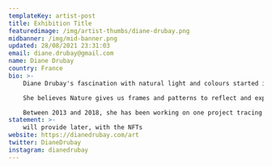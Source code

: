 ```yaml
---
templateKey: artist-post
title: Exhibition Title
featuredimage: /img/artist-thumbs/diane-drubay.png
midbanner: /img/mid-banner.png
updated: 28/08/2021 23:31:03
email: diane.drubay@gmail.com
name: Diane Drubay
country: France
bio: >-
    Diane Drubay's fascination with natural light and colours started in 2012 while waiting for the golden hour in the garden of Claude Monet at Giverny. There, she captured the awakening of Nature and its changes over the months (she produced or supervised the series of videos 'Monet's Secret Garden').

    She believes Nature gives us frames and patterns to reflect and expand our minds, to see our surroundings in clarity with new perspectives and understandings. By showing the real and the unity of being in the trail of the Ideal, Nature shows Humanity how to transcend themselves. It is time for us to see Nature like it is and care for it and its future.

    Between 2013 and 2018, she has been working on one project tracing the different stages to reach the ultimate transcendence through Nature by compiling hundreds of impressions of the rising and setting sun. This led to a final 23-minute video untitled "Odyssey" and a great number of single videos and photographs. Since 2019, she is exploring natural glitches Nature and how they impact our vision of landscapes and our imagination of the future. With her sci-fi infused landscapes, she works towards more Nature-awareness by telling positive stories of the Future.
statement: >-
    will provide later, with the NFTs
website: https://dianedrubay.com/art
twitter: DianeDrubay
instagram: dianedrubay
---
```

